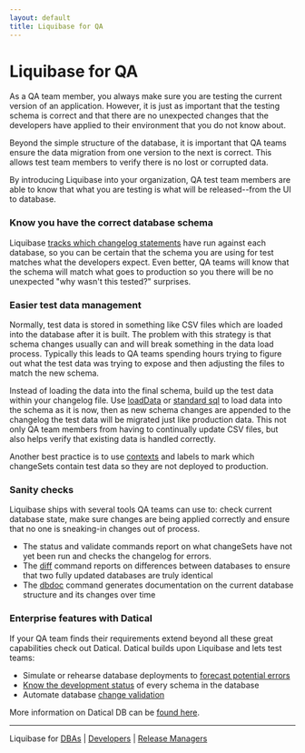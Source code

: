 ```yaml
---
layout: default
title: Liquibase for QA
---
```


# Liquibase for QA #

As a QA team member, you always make sure you are testing the current version of an application. However, it is just as important that the testing schema is correct and that there are no unexpected changes that the developers have applied to their environment that you do not know about.

Beyond the simple structure of the database, it is important that QA teams ensure the data migration from one version to the next is correct. This allows test team members to verify there is no lost or corrupted data.

By introducing Liquibase into your organization, QA test team members are able to know that what you are testing is what will be released--from the UI to database.

### Know you have the correct database schema

Liquibase [tracks which changelog statements](/documentation/databasechangelog.html) have run against each database, so you can be certain that the schema you are using for test matches what the developers expect. Even better, QA teams will know that the schema will match what goes to production so you there will be no unexpected "why wasn't this tested?" surprises.

### Easier test data management

Normally, test data is stored in something like CSV files which are loaded into the database after it is built. The problem with this strategy is that schema changes usually can and will break something in the data load process. Typically this leads to QA teams spending hours trying to figure out what the test data was trying to expose and then adjusting the files to match the new schema.

Instead of loading the data into the final schema, build up the test data within your changelog file. Use [loadData](/documentation/changes/load_data.html) or [standard sql](/documentation/changes/sql.html) to load data into the schema as it is now, then as new schema changes are appended to the changelog the test data will be migrated just like production data. This not only QA team members from having to continually update CSV files, but also helps verify that existing data is handled correctly.

Another best practice is to use [contexts](/documentation/contexts.html) and labels to mark which changeSets contain test data so they are not deployed to production.

### Sanity checks

Liquibase ships with several tools QA teams can use to: check current database state, make sure changes are being applied correctly and ensure that no one is sneaking-in changes out of process.

- The status and validate commands report on what changeSets have not yet been run and checks the changelog for errors.
- The [diff](/documentation/diff.html) command reports on differences between databases to ensure that two fully updated databases are truly identical
- The [dbdoc](/documentation/dbdoc.html) command generates documentation on the current database structure and its changes over time

### Enterprise features with Datical

If your QA team finds their requirements extend beyond all these great capabilities check out Datical. Datical builds upon Liquibase and lets test teams:

- Simulate or rehearse database deployments to [forecast potential errors](http://www.datical.com/product/packaging-intelligence/)
- [Know the development status](http://www.datical.com/product/management-intelligence/) of every schema in the database
- Automate database [change validation](http://www.datical.com/product/validation-intelligence/)

More information on Datical DB can be [found here](http://www.datical.com/product-information/).

---

Liquibase for [DBAs](/dba.html) \| [Developers](/developer.html) \| [Release Managers](/release_manager.html)